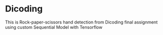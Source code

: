 # Dicoding

This is Rock-paper-scissors hand detection from Dicoding final assignment using custom Sequential Model with Tensorflow
